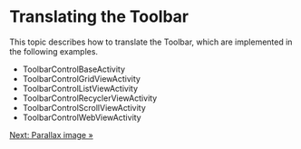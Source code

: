 # Translating the Toolbar

This topic describes how to translate the Toolbar,
which are implemented in the following examples.

* ToolbarControlBaseActivity
* ToolbarControlGridViewActivity
* ToolbarControlListViewActivity
* ToolbarControlRecyclerViewActivity
* ToolbarControlScrollViewActivity
* ToolbarControlWebViewActivity

[Next: Parallax image &raquo;](../../docs/basic/parallax-image.md)
